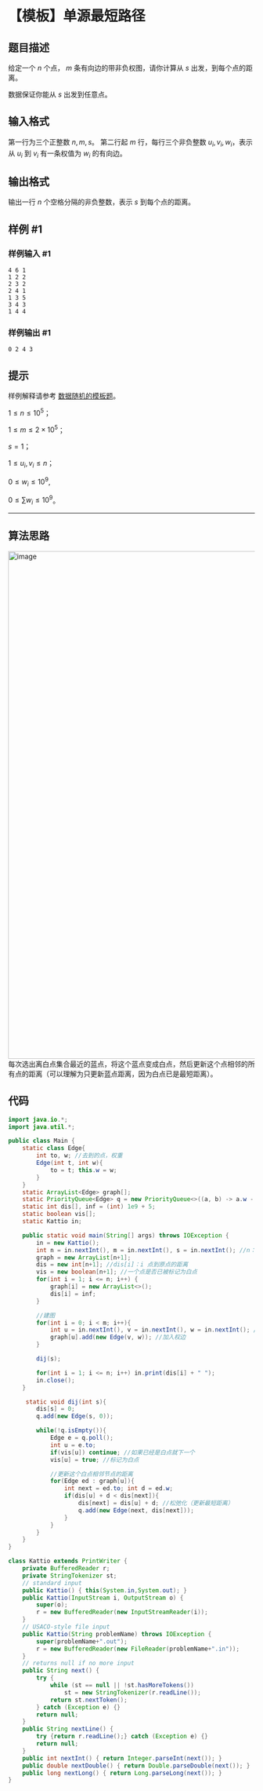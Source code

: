 # 【模板】单源最短路径

## 题目描述

给定一个 $n$ 个点， $m$ 条有向边的带非负权图，请你计算从 $s$ 出发，到每个点的距离。

数据保证你能从 $s$ 出发到任意点。

## 输入格式

第一行为三个正整数 $n, m, s$。
第二行起 $m$ 行，每行三个非负整数 $u_i, v_i, w_i$，表示从 $u_i$ 到 $v_i$ 有一条权值为 $w_i$ 的有向边。

## 输出格式

输出一行 $n$ 个空格分隔的非负整数，表示 $s$ 到每个点的距离。

## 样例 #1

### 样例输入 #1

```
4 6 1
1 2 2
2 3 2
2 4 1
1 3 5
3 4 3
1 4 4
```

### 样例输出 #1

```
0 2 4 3
```

## 提示

样例解释请参考 [数据随机的模板题](https://www.luogu.org/problemnew/show/P3371)。

$1 \leq n \leq 10^5$；

$1 \leq m \leq 2\times 10^5$；

$s = 1$；

$1 \leq u_i, v_i\leq n$；

$0 \leq w_i \leq 10 ^ 9$,

$0 \leq \sum w_i \leq 10 ^ 9$。

---

## 算法思路
<img width="1034" alt="image" src="https://github.com/Outlast18363/the_archive/assets/108510344/1f3454f2-f1bd-48a8-9ee1-d43245dfdbcf">
每次选出离白点集合最近的蓝点，将这个蓝点变成白点，然后更新这个点相邻的所有点的距离（可以理解为只更新蓝点距离，因为白点已是最短距离）。

## 代码
```java
import java.io.*;
import java.util.*;

public class Main {
    static class Edge{
        int to, w; //去到的点，权重
        Edge(int t, int w){
            to = t; this.w = w;
        }
    }
    static ArrayList<Edge> graph[];
    static PriorityQueue<Edge> q = new PriorityQueue<>((a, b) -> a.w - b.w); //按权从小到大
    static int dis[], inf = (int) 1e9 + 5;
    static boolean vis[];
    static Kattio in;

    public static void main(String[] args) throws IOException {
        in = new Kattio();
        int n = in.nextInt(), m = in.nextInt(), s = in.nextInt(); //n： 点个数，m：边个数，s：源点编号
        graph = new ArrayList[n+1];
        dis = new int[n+1]; //dis[i]：i 点到原点的距离
        vis = new boolean[n+1]; //一个点是否已被标记为白点
        for(int i = 1; i <= n; i++) {
            graph[i] = new ArrayList<>();
            dis[i] = inf;
        }

        //建图
        for(int i = 0; i < m; i++){
            int u = in.nextInt(), v = in.nextInt(), w = in.nextInt(); //u: from, v: to, w: weight
            graph[u].add(new Edge(v, w)); //加入权边
        }

        dij(s);

        for(int i = 1; i <= n; i++) in.print(dis[i] + " ");
        in.close();
    }

     static void dij(int s){
        dis[s] = 0;
        q.add(new Edge(s, 0));

        while(!q.isEmpty()){
            Edge e = q.poll();
            int u = e.to;
            if(vis[u]) continue; //如果已经是白点就下一个
            vis[u] = true; //标记为白点

            //更新这个白点相邻节点的距离
            for(Edge ed : graph[u]){
                int next = ed.to; int d = ed.w;
                if(dis[u] + d < dis[next]){
                    dis[next] = dis[u] + d; //松弛化（更新最短距离）
                    q.add(new Edge(next, dis[next]));
                }
            }
        }
    }
}

class Kattio extends PrintWriter {
    private BufferedReader r;
    private StringTokenizer st;
    // standard input
    public Kattio() { this(System.in,System.out); }
    public Kattio(InputStream i, OutputStream o) {
        super(o);
        r = new BufferedReader(new InputStreamReader(i));
    }
    // USACO-style file input
    public Kattio(String problemName) throws IOException {
        super(problemName+".out");
        r = new BufferedReader(new FileReader(problemName+".in"));
    }
    // returns null if no more input
    public String next() {
        try {
            while (st == null || !st.hasMoreTokens())
                st = new StringTokenizer(r.readLine());
            return st.nextToken();
        } catch (Exception e) {}
        return null;
    }
    public String nextLine() {
        try {return r.readLine();} catch (Exception e) {}
        return null;
    }
    public int nextInt() { return Integer.parseInt(next()); }
    public double nextDouble() { return Double.parseDouble(next()); }
    public long nextLong() { return Long.parseLong(next()); }
}
```
